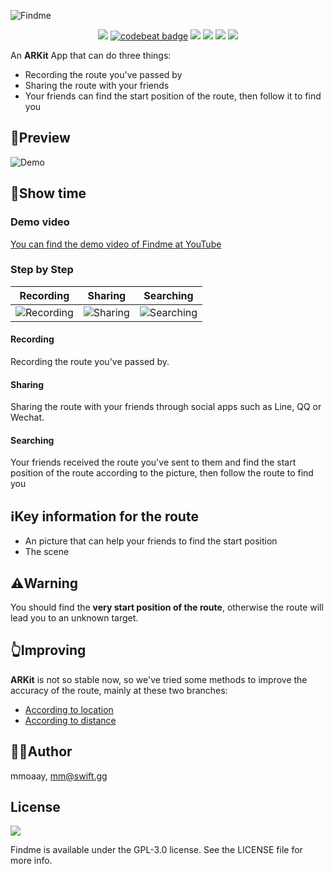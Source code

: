 ![Findme](https://github.com/mmoaay/Findme/blob/develop/Findme/resources/findme_banner.png)

<p align="center">
<a href="https://travis-ci.org/mmoaay/Findme"><img src="http://img.shields.io/travis/mmoaay/Findme.svg"></a>
<a href="https://codebeat.co/projects/github-com-mmoaay-findme-master"><img alt="codebeat badge" src="https://codebeat.co/badges/1baa311a-594f-4071-80b2-0375273d7c9b" /></a>
<a href="https://github.com/apple/swift"><img src="https://img.shields.io/badge/language-swift-orange.svg"></a>
<a href="https://raw.githubusercontent.com/mmoaay/Findme/master/LICENSE"><img src="https://img.shields.io/badge/license-GPLv3-000000.svg"></a>
<a href="https://weibo.com/smmoaay"><img src="https://img.shields.io/badge/weibo-@mmoaay-red.svg?style=flat"></a>
<img src="https://img.shields.io/badge/made%20with-%3C3-orange.svg">
</p>

An **ARKit** App that can do three things:

- Recording the route you've passed by
- Sharing the route with your friends
- Your friends can find the start position of the route, then follow it to find you

## 🌹Preview

![Demo](https://github.com/mmoaay/Findme/blob/develop/Findme/resources/findme_demo.png)

## 🎁Show time

### Demo video

[You can find the demo video of Findme at YouTube](https://youtu.be/hnj9ompKtp0)

### Step by Step

| Recording | Sharing | Searching |
|:---------:|:-------:|:---------:|
| ![Recording](https://github.com/mmoaay/Findme/blob/master/Findme/resources/findme_recording.gif) | ![Sharing](https://github.com/mmoaay/Findme/blob/master/Findme/resources/findme_sharing.gif) | ![Searching](https://github.com/mmoaay/Findme/blob/master/Findme/resources/findme_searching.gif) |

#### Recording

Recording the route you've passed by.

#### Sharing

Sharing the route with your friends through social apps such as Line, QQ or Wechat.

#### Searching

Your friends received the route you've sent to them and find the start position of the route according to the picture, then follow the route to find you

## ℹ️Key information for the route

- An picture that can help your friends to find the start position
- The scene

## ⚠️Warning

You should find the **very start position of the route**, otherwise the route will lead you to an unknown target.

## 👆Improving

**ARKit** is not so stable now, so we've tried some methods to improve the accuracy of the route, mainly at these two branches:

- [According to location](https://github.com/mmoaay/Findme/tree/feature/location_optimize)
- [According to distance](https://github.com/mmoaay/Findme/tree/feature/distance_optimize)

## 🤦‍♂️Author

mmoaay, mm@swift.gg

## License

![](https://www.gnu.org/graphics/gplv3-127x51.png)

Findme is available under the GPL-3.0 license. See the LICENSE file for more info.
